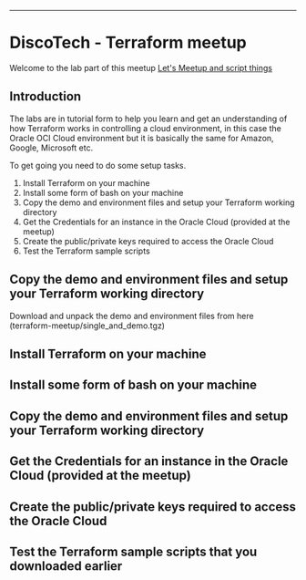 
----

# DiscoTech - Terraform meetup #

Welcome to the lab part of this meetup [Let's Meetup and script things](https://www.meetup.com/DiscoTech-By-Oracle/events/252266605/ "Let's Meetup and script things")

## Introduction	##

The labs are in tutorial form to help you learn and get an understanding of how Terraform works in controlling a cloud environment, in this case the Oracle OCI Cloud environment but it is basically the same for Amazon, Google, Microsoft etc.

To get going you need to do some setup tasks.

1. Install Terraform on your machine
2. Install some form of bash on your machine
3. Copy the demo and environment files and setup your Terraform working directory
4. Get the Credentials for an instance in the Oracle Cloud (provided at the meetup)
5. Create the public/private keys required to access the Oracle Cloud
6. Test the Terraform sample scripts

## Copy the demo and environment files and setup your Terraform working directory ##
Download and unpack the demo and environment files from here (terraform-meetup/single_and_demo.tgz)

## Install Terraform on your machine ##
## Install some form of bash on your machine ##
## Copy the demo and environment files and setup your Terraform working directory ##
## Get the Credentials for an instance in the Oracle Cloud (provided at the meetup) ##
## Create the public/private keys required to access the Oracle Cloud ##
## Test the Terraform sample scripts that you downloaded earlier ##
